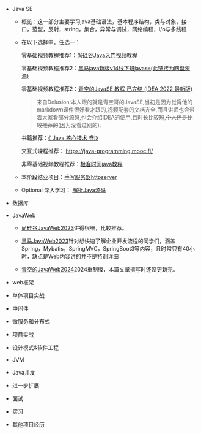 - Java SE

    - 概览：这一部分主要学习java基础语法，基本程序结构，类与对象，接口，范型，反射，string，集合，异常与调试，网络编程，i/o与多线程

    - 在以下选择中，任选一：

        零基础视频教程推荐1：[尚硅谷Java入门视频教程](https://www.bilibili.com/video/BV1PY411e7J6/?spm_id_from=333.999.0.0&vd_source=a050735bf251f44101103e1314e38fe9)

        零基础视频教程推荐2：[黑马java新版v14线下班javase(此链接为网盘资源)](https://pan.baidu.com/share/init?surl=4ZzqHLfl1mGDlme5yHbdpQ&pwd=r2j1)

        零基础视频教程推荐2：[青空的JavaSE 教程 已完结 (IDEA 2022 最新版)](https://www.bilibili.com/video/BV1YP4y1o75f/?share_source=copy_web&vd_source=b7a7898de6eecd13656fbc2cd7a9d221)
        > 来自Delusion:本人跟的就是青空哥的JavaSE,当初是因为觉得他的markdown课件很好看才跟的,视频配套的文档齐全,而且讲师也会带着大家看部分源码,也会介绍IDEA的使用,且时长比较短,~~个人还是比较推荐的~~(因为没看过别的).

        书籍推荐：[《 Java 核心技术 卷I》](https://book.douban.com/subject/34898994/) 

        交互式课程推荐： https://java-programming.mooc.fi/

        非零基础视频教程推荐：[极客时间java教程](https://time.geekbang.org/course/intro/100027801?tab=comment)

    - 本阶段结业项目：[手写服务器httpserver](https://www.bilibili.com/video/BV1UN411x7xe?p=1&vd_source=a050735bf251f44101103e1314e38fe9)

    - Optional 深入学习： [解析Java源码](https://coding.imooc.com/class/621.html)
    
- 数据库
- JavaWeb

    - [尚硅谷JavaWeb2023](https://www.bilibili.com/video/BV1UN411x7xe/?p=5&spm_id_from=333.1007.top_right_bar_window_history.content.click&vd_source=a050735bf251f44101103e1314e38fe9)讲得很细，比较推荐。

    - [黑马JavaWeb2023](https://www.bilibili.com/video/BV1m84y1w7Tb?p=1&vd_source=a050735bf251f44101103e1314e38fe9)针对想快速了解企业开发流程的同学们，涵盖Spring，Mybatis，SpringMVC，SpringBoot3等内容，且时常只有40小时，缺点是Web内容讲的并不是特别详细

    - [青空的JavaWeb2024](https://www.bilibili.com/video/BV1kS421X7rq/?spm_id_from=333.788.top_right_bar_window_history.content.click)2024重制版，本篇文章撰写时还没更新完。

- web框架
- 单体项目实战
- 中间件
- 微服务和分布式
- 项目实战
- 设计模式&软件工程
- JVM
- Java并发
- 进一步扩展
- 面试
- 实习
- 其他项目经历 